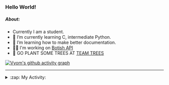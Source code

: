 ### Hello World!

##### About:
- Currently I am a student.
- 🌱 I’m currently learning C, intermediate Python.
- 🌱 I’m learning how to make better documentation.
- 👨‍💻 I'm working on [Botish API](https://github.com/Vyvy-vi/api)
- 🌱 GO PLANT SOME TREES AT [TEAM TREES](https://teamtrees.org/)

[![Vyom's github activity graph](https://activity-graph.herokuapp.com/graph?username=Vyvy-vi)](https://github.com/ashutosh00710/github-readme-activity-graph)

---
<details>
  <summary>:zap: My Activity:</summary>
  
<!--START_SECTION:waka-->
![Code Time](http://img.shields.io/badge/Code%20Time-726%20hrs-blue)

**I'm a Night 🦉** 

```text
🌞 Morning    59 commits     ██░░░░░░░░░░░░░░░░░░░░░░░   8.04% 
🌆 Daytime    178 commits    ██████░░░░░░░░░░░░░░░░░░░   24.25% 
🌃 Evening    247 commits    ████████░░░░░░░░░░░░░░░░░   33.65% 
🌙 Night      250 commits    ████████░░░░░░░░░░░░░░░░░   34.06%

```
📅 **I'm Most Productive on Sunday** 

```text
Monday       72 commits     ██░░░░░░░░░░░░░░░░░░░░░░░   9.81% 
Tuesday      122 commits    ████░░░░░░░░░░░░░░░░░░░░░   16.62% 
Wednesday    118 commits    ████░░░░░░░░░░░░░░░░░░░░░   16.08% 
Thursday     104 commits    ███░░░░░░░░░░░░░░░░░░░░░░   14.17% 
Friday       77 commits     ██░░░░░░░░░░░░░░░░░░░░░░░   10.49% 
Saturday     85 commits     ███░░░░░░░░░░░░░░░░░░░░░░   11.58% 
Sunday       156 commits    █████░░░░░░░░░░░░░░░░░░░░   21.25%

```


📊 **This Week I Spent My Time On** 

```text
🔥 Editors: 
VS Code                  6 hrs 51 mins       ████████████████████████░   98.31% 
Vim                      7 mins              ░░░░░░░░░░░░░░░░░░░░░░░░░   1.69%

🐱‍💻 Projects: 
praise_backend_js        5 hrs 21 mins       ███████████████████░░░░░░   76.7% 
discord-bot-army         54 mins             ███░░░░░░░░░░░░░░░░░░░░░░   13.1% 
Unknown Project          37 mins             ██░░░░░░░░░░░░░░░░░░░░░░░   9.06% 
onboarding-bot           2 mins              ░░░░░░░░░░░░░░░░░░░░░░░░░   0.69% 
discord-bot              1 min               ░░░░░░░░░░░░░░░░░░░░░░░░░   0.46%

```


 Last Updated on 15/04/2022 20:04:55 UTC
<!--END_SECTION:waka-->
</details>

